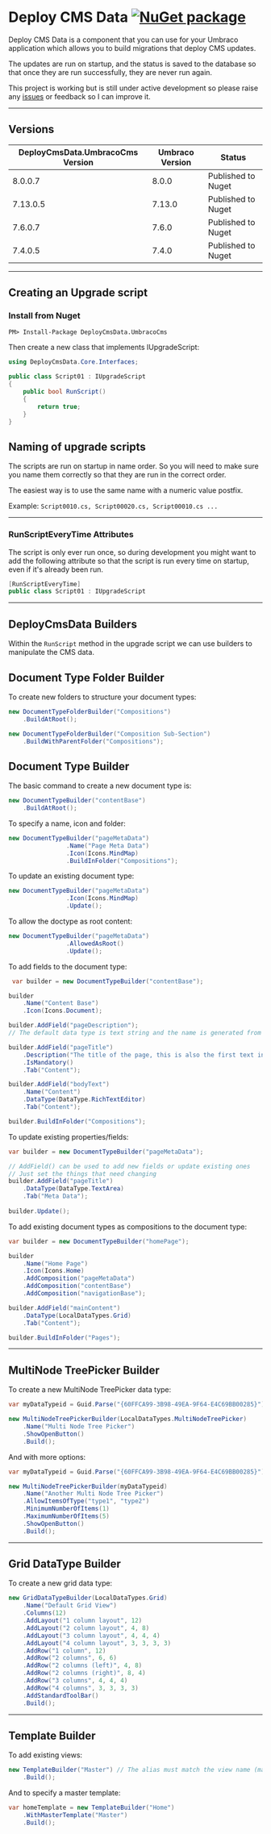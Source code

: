# Deploy CMS Data [![NuGet package](https://img.shields.io/nuget/v/DeployCmsData.UmbracoCms.svg)](https://nuget.org/packages/DeployCmsData.UmbracoCms)

Deploy CMS Data is a component that you can use for your Umbraco application which allows you to build migrations that deploy CMS updates.

The updates are run on startup, and the status is saved to the database so that once they are run successfully, they are never run again.

This project is working but is still under active development so please raise any [issues](https://github.com/programystic/DeployCmsData/issues) or feedback so I can improve it.

---

## Versions

DeployCmsData.UmbracoCms Version|Umbraco Version|Status
--- | --- | ---
8.0.0.7 | 8.0.0|Published to Nuget
7.13.0.5 | 7.13.0|Published to Nuget
7.6.0.7 | 7.6.0|Published to Nuget
7.4.0.5 | 7.4.0|Published to Nuget


---

## Creating an Upgrade script

### Install from Nuget
```PM> Install-Package DeployCmsData.UmbracoCms```

Then create a new class that implements IUpgradeScript:

```csharp
using DeployCmsData.Core.Interfaces;

public class Script01 : IUpgradeScript
{
    public bool RunScript()
    {                
        return true;
    }
}
```
## Naming of upgrade scripts
The scripts are run on startup in name order. So you will need to make sure you name them correctly so that they are run in the correct order.

The easiest way is to use the same name with a numeric value postfix. 

Example: ```Script0010.cs, Script00020.cs, Script00010.cs ...```

---

### RunScriptEveryTime Attributes

The script is only ever run once, so during development you might want to add the following attribute so that the script is run every time on startup, even if it's already been run.

```csharp
[RunScriptEveryTime]
public class Script01 : IUpgradeScript
```

--- 

## DeployCmsData Builders

Within the ```RunScript``` method in the upgrade script we can use builders to manipulate the CMS data.

## Document Type Folder Builder

To create new folders to structure your document types:
```csharp
new DocumentTypeFolderBuilder("Compositions")
    .BuildAtRoot();

new DocumentTypeFolderBuilder("Composition Sub-Section")
    .BuildWithParentFolder("Compositions");
```

## Document Type Builder

The basic command to create a new document type is:
```csharp
new DocumentTypeBuilder("contentBase")
    .BuildAtRoot();
```

To specify a name, icon and folder:
```csharp
new DocumentTypeBuilder("pageMetaData")
                .Name("Page Meta Data")
                .Icon(Icons.MindMap)
                .BuildInFolder("Compositions");
```
To update an existing document type:
```csharp
new DocumentTypeBuilder("pageMetaData")                
                .Icon(Icons.MindMap)
                .Update();
```
To allow the doctype as root content:
```csharp
new DocumentTypeBuilder("pageMetaData")                
                .AllowedAsRoot()
                .Update();
```

To add fields to the document type:
```csharp
 var builder = new DocumentTypeBuilder("contentBase");

builder
    .Name("Content Base")
    .Icon(Icons.Document);

builder.AddField("pageDescription"); 
// The default data type is text string and the name is generated from the alias - so in this case the name will be Page Description

builder.AddField("pageTitle")
    .Description("The title of the page, this is also the first text in a google search result. The ideal length is between 40 and 60 characters")
    .IsMandatory()
    .Tab("Content");

builder.AddField("bodyText")
    .Name("Content")
    .DataType(DataType.RichTextEditor)
    .Tab("Content");

builder.BuildInFolder("Compositions");
```
To update existing properties/fields:
```csharp
var builder = new DocumentTypeBuilder("pageMetaData");

// AddField() can be used to add new fields or update existing ones
// Just set the things that need changing
builder.AddField("pageTitle")
    .DataType(DataType.TextArea)
    .Tab("Meta Data");
    
builder.Update();
```
To add existing document types as compositions to the document type:
```csharp
var builder = new DocumentTypeBuilder("homePage");

builder
    .Name("Home Page")
    .Icon(Icons.Home)
    .AddComposition("pageMetaData")
    .AddComposition("contentBase")
    .AddComposition("navigationBase");

builder.AddField("mainContent")
    .DataType(LocalDataTypes.Grid)
    .Tab("Content");

builder.BuildInFolder("Pages");
```

---

## MultiNode TreePicker Builder
To create a new MultiNode TreePicker data type:

```csharp
var myDataTypeid = Guid.Parse("{60FFCA99-3B98-49EA-9F64-E4C69BB00285}");

new MultiNodeTreePickerBuilder(LocalDataTypes.MultiNodeTreePicker)
    .Name("Multi Node Tree Picker")
    .ShowOpenButton()
    .Build();
```
And with more options:
```csharp
var myDataTypeid = Guid.Parse("{60FFCA99-3B98-49EA-9F64-E4C69BB00285}");

new MultiNodeTreePickerBuilder(myDataTypeid)
    .Name("Another Multi Node Tree Picker")
    .AllowItemsOfType("type1", "type2")
    .MinimumNumberOfItems(1)
    .MaximumNumberOfItems(5)
    .ShowOpenButton()
    .Build();
```
---
## Grid DataType Builder
To create a new grid data type:
```csharp
new GridDataTypeBuilder(LocalDataTypes.Grid)
    .Name("Default Grid View")
    .Columns(12)
    .AddLayout("1 column layout", 12)
    .AddLayout("2 column layout", 4, 8)
    .AddLayout("3 column layout", 4, 4, 4)
    .AddLayout("4 column layout", 3, 3, 3, 3)
    .AddRow("1 column", 12)
    .AddRow("2 columns", 6, 6)
    .AddRow("2 columns (left)", 4, 8)
    .AddRow("2 columns (right)", 8, 4)
    .AddRow("3 columns", 4, 4, 4)
    .AddRow("4 columns", 3, 3, 3, 3)
    .AddStandardToolBar()
    .Build();
```
---

## Template Builder

To add existing views:

```csharp
new TemplateBuilder("Master") // The alias must match the view name (master.cshtml)
    .Build();
```
And to specify a master template:
```csharp
var homeTemplate = new TemplateBuilder("Home")
    .WithMasterTemplate("Master")
    .Build();
```
